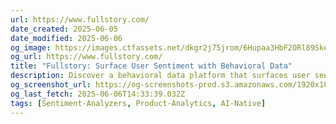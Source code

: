 ```yaml
---
url: https://www.fullstory.com/
date_created: 2025-06-05
date_modified: 2025-06-06
og_image: https://images.ctfassets.net/dkgr2j75jrom/6Hupaa3HbF2ORl89SkeUuI/bb51347a805969bf70723079d7884282/home-hero-image2.png
og_url: https://www.fullstory.com/
title: "Fullstory: Surface User Sentiment with Behavioral Data"
description: Discover a behavioral data platform that surfaces user sentiment buried between clicks to create better products that win loyal customers for life.
og_screenshot_url: https://og-screenshots-prod.s3.amazonaws.com/1920x1080/80/false/0f6a97d2dd1a0a6186a450a20797e3e31c977e17d6a340e1cf72c37cb403d47e.jpeg
og_last_fetch: 2025-06-06T14:33:39.032Z
tags: [Sentiment-Analyzers, Product-Analytics, AI-Native]
---
```


